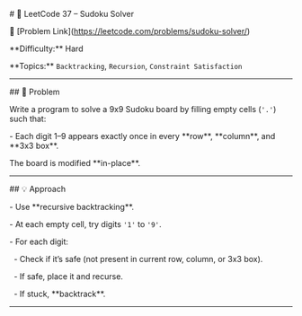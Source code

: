 \# 🧩 LeetCode 37 – Sudoku Solver



🔗 \[Problem Link](https://leetcode.com/problems/sudoku-solver/)  

\*\*Difficulty:\*\* Hard  

\*\*Topics:\*\* `Backtracking`, `Recursion`, `Constraint Satisfaction`



---



\## 📘 Problem



Write a program to solve a 9x9 Sudoku board by filling empty cells (`'.'`) such that:



\- Each digit 1–9 appears exactly once in every \*\*row\*\*, \*\*column\*\*, and \*\*3x3 box\*\*.



The board is modified \*\*in-place\*\*.



---



\## 💡 Approach



\- Use \*\*recursive backtracking\*\*.

\- At each empty cell, try digits `'1'` to `'9'`.

\- For each digit:

&nbsp; - Check if it’s safe (not present in current row, column, or 3x3 box).

&nbsp; - If safe, place it and recurse.

&nbsp; - If stuck, \*\*backtrack\*\*.



---



